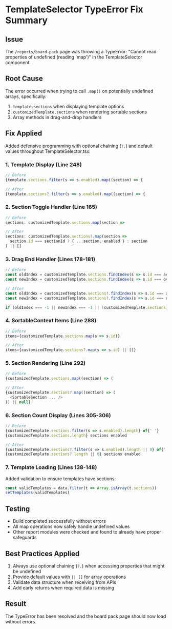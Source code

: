 # TemplateSelector TypeError Fix Summary

## Issue
The `/reports/board-pack` page was throwing a TypeError: "Cannot read properties of undefined (reading 'map')" in the TemplateSelector component.

## Root Cause
The error occurred when trying to call `.map()` on potentially undefined arrays, specifically:
1. `template.sections` when displaying template options
2. `customizedTemplate.sections` when rendering sortable sections
3. Array methods in drag-and-drop handlers

## Fix Applied
Added defensive programming with optional chaining (`?.`) and default values throughout TemplateSelector.tsx:

### 1. Template Display (Line 248)
```typescript
// Before
{template.sections.filter(s => s.enabled).map((section) => {

// After  
{template.sections?.filter(s => s.enabled).map((section) => {
```

### 2. Section Toggle Handler (Line 165)
```typescript
// Before
sections: customizedTemplate.sections.map(section =>

// After
sections: customizedTemplate.sections?.map(section =>
  section.id === sectionId ? { ...section, enabled } : section
) || []
```

### 3. Drag End Handler (Lines 178-181)
```typescript
// Before
const oldIndex = customizedTemplate.sections.findIndex(s => s.id === active.id)
const newIndex = customizedTemplate.sections.findIndex(s => s.id === over.id)

// After
const oldIndex = customizedTemplate.sections?.findIndex(s => s.id === active.id) ?? -1
const newIndex = customizedTemplate.sections?.findIndex(s => s.id === over.id) ?? -1

if (oldIndex === -1 || newIndex === -1 || !customizedTemplate.sections) return
```

### 4. SortableContext Items (Line 288)
```typescript
// Before
items={customizedTemplate.sections.map(s => s.id)}

// After
items={customizedTemplate.sections?.map(s => s.id) || []}
```

### 5. Section Rendering (Line 292)
```typescript
// Before
{customizedTemplate.sections.map((section) => (

// After
{customizedTemplate.sections?.map((section) => (
  <SortableSection ... />
)) || null}
```

### 6. Section Count Display (Lines 305-306)
```typescript
// Before
{customizedTemplate.sections.filter(s => s.enabled).length} of{' '}
{customizedTemplate.sections.length} sections enabled

// After
{customizedTemplate.sections?.filter(s => s.enabled).length || 0} of{' '}
{customizedTemplate.sections?.length || 0} sections enabled
```

### 7. Template Loading (Lines 138-148)
Added validation to ensure templates have sections:
```typescript
const validTemplates = data.filter(t => Array.isArray(t.sections))
setTemplates(validTemplates)
```

## Testing
- Build completed successfully without errors
- All map operations now safely handle undefined values
- Other report modules were checked and found to already have proper safeguards

## Best Practices Applied
1. Always use optional chaining (`?.`) when accessing properties that might be undefined
2. Provide default values with `|| []` for array operations
3. Validate data structure when receiving from APIs
4. Add early returns when required data is missing

## Result
The TypeError has been resolved and the board pack page should now load without errors.